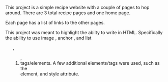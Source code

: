 This project is a simple recipe website with a couple of pages
to hop around. There are 3 total recipe pages and one home page.

Each page has a list of links to the other pages.

This project was meant to highlight the abilty to write in HTML.
Specifically the ability to use image <img>, anchor <a>, and 
list <ul>,<ol>,<li> tags/elements. A few additional elements/tags 
were used, such as the <div> element, and style attribute.
